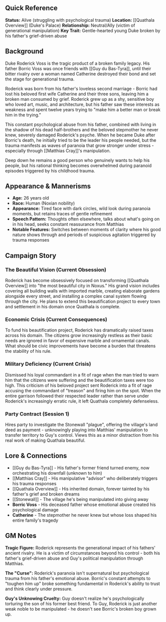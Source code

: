 ## Quick Reference

**Status:** Alive (struggling with psychological trauma) 
**Location:** [[Quathala Overview]] (Duke's Palace) 
**Relationship:** Neutral/Ally (victim of generational manipulation) 
**Key Trait:** Gentle-hearted young Duke broken by his father's grief-driven abuse

## Background

Duke Roderick Voss is the tragic product of a broken family legacy. His father Borric Voss was once friends with [[Guy du Bas-Tyra]], until their bitter rivalry over a woman named Catherine destroyed their bond and set the stage for generational trauma.

Roderick was born from his father's loveless second marriage - Borric had lost his beloved first wife Catherine and their three sons, leaving him a broken man consumed by grief. Roderick grew up as a shy, sensitive boy who loved art, music, and architecture, but his father saw these interests as weakness and spent twelve years trying to "make him a better man or break him in the trying."

This constant psychological abuse from his father, combined with living in the shadow of his dead half-brothers and the beloved stepmother he never knew, severely damaged Roderick's psyche. When he became Duke after Borric's death, he initially tried to be the leader his people needed, but the trauma manifests as waves of paranoia that grow stronger under stress - especially through [[Matthias Cray]]'s manipulation.

Deep down he remains a good person who genuinely wants to help his people, but his rational thinking becomes overwhelmed during paranoid episodes triggered by his childhood trauma.

## Appearance & Mannerisms

- **Age:** 26 years old
- **Race:** Human (Noxian nobility)
- **Appearance:** Tired face with dark circles, wild look during paranoia moments, but retains traces of gentle refinement
- **Speech Pattern:** Thoughts often elsewhere, talks about what's going on in his head, seeks constant reassurance from Matthias
- **Notable Features:** Switches between moments of clarity where his good nature shows through and periods of suspicious agitation triggered by trauma responses

## Campaign Story

### The Beautiful Vision (Current Obsession)

Roderick has become obsessively focused on transforming [[Quathala Overview]] into "the most beautiful city in Noxus." His grand vision includes covering all building walls with imported marble, creating elaborate gardens alongside every street, and installing a complex canal system flowing through the city. He plans to extend this beautification project to every town and settlement in his domain once Quathala is complete.

### Economic Crisis (Current Consequences)

To fund his beautification project, Roderick has dramatically raised taxes across his domain. The citizens grow increasingly restless as their basic needs are ignored in favor of expensive marble and ornamental canals. What should be civic improvements have become a burden that threatens the stability of his rule.

### Military Deficiency (Current Crisis)

Dismissed his loyal commandant in a fit of rage when the man tried to warn him that the citizens were suffering and the beautification taxes were too high. This criticism of his beloved project sent Roderick into a fit of rage accusing the commandant of "treason" and firing him on the spot. When the entire garrison followed their respected leader rather than serve under Roderick's increasingly erratic rule, it left Quathala completely defenseless. 

### Party Contract (Session 1)

Hires party to investigate the Stonewall "plague", offering the village's land deed as payment - unknowingly playing into Matthias' manipulation to transfer territory to Guy's control. Views this as a minor distraction from his real work of making Quathala beautiful.

## Lore & Connections

- [[Guy du Bas-Tyra]] - His father's former friend turned enemy, now orchestrating his downfall (unknown to him)
- [[Matthias Cray]] - His manipulative "advisor" who deliberately triggers his trauma responses
- [[Quathala Overview]] - His inherited domain, forever tainted by his father's grief and broken dreams
- [[Stonewall]] - The village he's being manipulated into giving away
- **Borric Voss** - His deceased father whose emotional abuse created his psychological damage
- **Catherine** - The stepmother he never knew but whose loss shaped his entire family's tragedy

## GM Notes

**Tragic Figure:** Roderick represents the generational impact of his fathers' ancient rivalry. He is a victim of circumstances beyond his control - both his father's grief-driven abuse and Guy's political manipulation through Matthias.

**The "Curse":** Roderick's paranoia isn't supernatural but psychological trauma from his father's emotional abuse. Borric's constant attempts to "toughen him up" broke something fundamental in Roderick's ability to trust and think clearly under pressure.

**Guy's Unknowing Cruelty:** Guy doesn't realize he's psychologically torturing the son of his former best friend. To Guy, Roderick is just another weak noble to be manipulated - he doesn't see Borric's broken boy grown up.